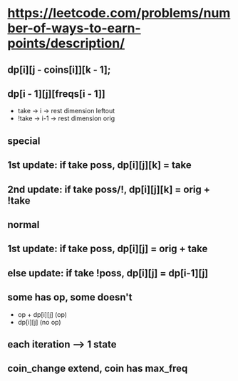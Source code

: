 
# https://leetcode.com/problems/number-of-ways-to-earn-points/description/

## dp[i][j - coins[i]][k - 1];
## dp[i - 1][j][freqs[i - 1]]

* take -> i -> rest dimension leftout
* !take -> i-1 -> rest dimension orig


## special
## 1st update: if take poss, dp[i][j][k] = take
## 2nd update: if take poss/!, dp[i][j][k] = orig + !take

## normal
## 1st update: if take poss, dp[i][j] = orig + take
## else update: if take !poss, dp[i][j] = dp[i-1][j]


## some has op, some doesn't
* op + dp[i][j] (op)
* dp[i][j] (no op)

## each iteration --> 1 state


## coin_change extend, coin has max_freq
